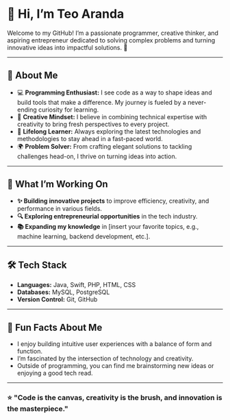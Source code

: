 # 👋 Hi, I’m **Teo Aranda**

Welcome to my GitHub! I’m a passionate programmer, creative thinker, and aspiring entrepreneur dedicated to solving complex problems and turning innovative ideas into impactful solutions. 🚀  

---

## 🚀 **About Me**
- 💻 **Programming Enthusiast:** I see code as a way to shape ideas and build tools that make a difference. My journey is fueled by a never-ending curiosity for learning.
- 🎨 **Creative Mindset:** I believe in combining technical expertise with creativity to bring fresh perspectives to every project.
- 🌱 **Lifelong Learner:** Always exploring the latest technologies and methodologies to stay ahead in a fast-paced world.
- 🌍 **Problem Solver:** From crafting elegant solutions to tackling challenges head-on, I thrive on turning ideas into action.

---

## 💼 **What I’m Working On**
- **✨ Building innovative projects** to improve efficiency, creativity, and performance in various fields.
- **🔍 Exploring entrepreneurial opportunities** in the tech industry.
- **📚 Expanding my knowledge** in [insert your favorite topics, e.g., machine learning, backend development, etc.].

---

## 🛠️ **Tech Stack**
- **Languages:** Java, Swift, PHP, HTML, CSS
- **Databases:** MySQL, PostgreSQL  
- **Version Control:** Git, GitHub  

---

## 🌟 **Fun Facts About Me**
- I enjoy building intuitive user experiences with a balance of form and function.  
- I’m fascinated by the intersection of technology and creativity.  
- Outside of programming, you can find me brainstorming new ideas or enjoying a good tech read.  

---

### ⭐️ **"Code is the canvas, creativity is the brush, and innovation is the masterpiece."**
